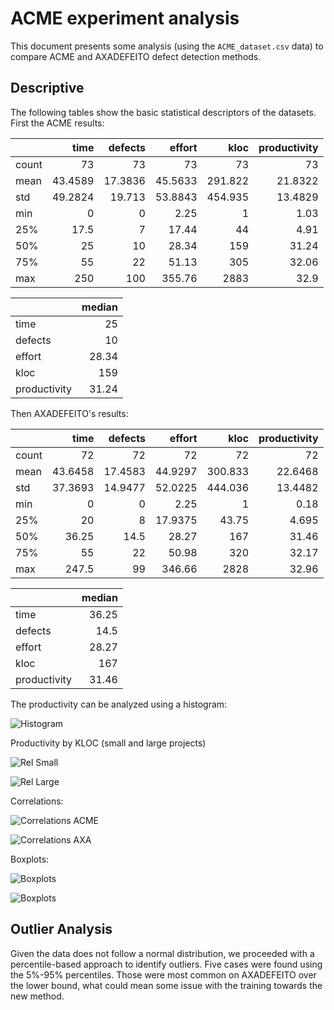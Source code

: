 # ACME experiment analysis

This document presents some analysis (using the `ACME_dataset.csv` data) to compare ACME and AXADEFEITO defect detection methods.

## Descriptive

The following tables show the basic statistical descriptors of the datasets. First the ACME results:

|       |     time |   defects |   effort |     kloc |   productivity |
|:------|---------:|----------:|---------:|---------:|---------------:|
| count |  73      |   73      |  73      |   73     |        73      |
| mean  |  43.4589 |   17.3836 |  45.5633 |  291.822 |        21.8322 |
| std   |  49.2824 |   19.713  |  53.8843 |  454.935 |        13.4829 |
| min   |   0      |    0      |   2.25   |    1     |         1.03   |
| 25%   |  17.5    |    7      |  17.44   |   44     |         4.91   |
| 50%   |  25      |   10      |  28.34   |  159     |        31.24   |
| 75%   |  55      |   22      |  51.13   |  305     |        32.06   |
| max   | 250      |  100      | 355.76   | 2883     |        32.9    |

|              |     median |
|:-------------|-------:|
| time         |  25    |
| defects      |  10    |
| effort       |  28.34 |
| kloc         | 159    |
| productivity |  31.24 |


Then AXADEFEITO's results:


|       |     time |   defects |   effort |     kloc |   productivity |
|:------|---------:|----------:|---------:|---------:|---------------:|
| count |  72      |   72      |  72      |   72     |        72      |
| mean  |  43.6458 |   17.4583 |  44.9297 |  300.833 |        22.6468 |
| std   |  37.3693 |   14.9477 |  52.0225 |  444.036 |        13.4482 |
| min   |   0      |    0      |   2.25   |    1     |         0.18   |
| 25%   |  20      |    8      |  17.9375 |   43.75  |         4.695  |
| 50%   |  36.25   |   14.5    |  28.27   |  167     |        31.46   |
| 75%   |  55      |   22      |  50.98   |  320     |        32.17   |
| max   | 247.5    |   99      | 346.66   | 2828     |        32.96   |

|              |      median |
|:-------------|-------:|
| time         |  36.25 |
| defects      |  14.5  |
| effort       |  28.27 |
| kloc         | 167    |
| productivity |  31.46 |

The productivity can be analyzed using a histogram:

![Histogram](./figures/hist.png)

Productivity by KLOC (small and large projects)

![Rel Small](./figures/rel_small.png)

![Rel Large](./figures/rel_large.png)

Correlations:

![Correlations ACME](./figures/corr_acme.png)

![Correlations AXA](./figures/corr_axa.png)

Boxplots:


![Boxplots](./figures/boxplot_small.png)

![Boxplots](./figures/boxplot_large.png)

## Outlier Analysis

Given the data does not follow a normal distribution, we proceeded with a percentile-based approach to identify outliers. Five cases were found using the 5%-95% percentiles. Those were most common on AXADEFEITO over the lower bound, what could mean some issue with the training towards the new method.
